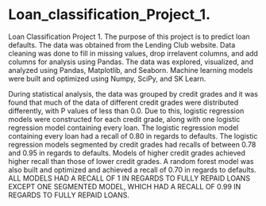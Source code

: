 # Loan_classification_Project_1.
Loan Classification Project 1.
The purpose of this project is to predict loan defaults. The data was obtained from the Lending Club website. Data cleaning was done to fill in missing values, drop irrelavent columns, and add columns for analysis using Pandas. The data was explored, visualized, and analyzed using Pandas, Matplotlib, and Seaborn. Machine learning models were built and optimized using Numpy, SciPy, and SK Learn. 

During statistical analysis, the data was grouped by credit grades and it was found that much of the data of different credit grades were distributed differently, with P values of less than 0.0. Due to this, logistic regression models were constructed for each credit grade, along with one logistic regression model containing every loan. The logistic regression model containing every loan had a recall of 0.80 in regards to defaults. The logistic regression models segmented by credit grades had recalls of between 0.78 and 0.95 in regards to defaults. Models of higher credit grades achieved higher recall than those of lower credit grades. A random forest model was also built and optimized and achieved a recall of 0.70 in regards to defaults. ALL MODELS HAD A RECALL OF 1 IN REGARDS TO FULLY REPAID LOANS EXCEPT ONE SEGMENTED MODEL, WHICH HAD A RECALL OF 0.99 IN REGARDS TO FULLY REPAID LOANS.  
